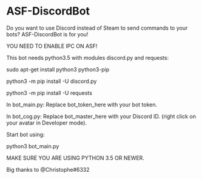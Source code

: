 # ASF-DiscordBot
Do you want to use Discord instead of Steam to send commands to your bots? ASF-DiscordBot is for you!

YOU NEED TO ENABLE IPC ON ASF!

This bot needs python3.5 with modules discord.py and requests:

sudo apt-get install python3 python3-pip

python3 -m pip install -U discord.py

python3 -m pip install -U requests

In bot_main.py: Replace bot_token_here with your bot token.

In bot_cog.py: Replace bot_master_here with your Discord ID. (right click on your avatar in Developer mode).

Start bot using:

python3 bot_main.py

MAKE SURE YOU ARE USING PYTHON 3.5 OR NEWER.


Big thanks to @Christophe#6332
